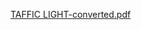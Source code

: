 [TAFFIC LIGHT-converted.pdf](https://github.com/VIGNESH8629/M2_TRAFFIC_LIGHT/files/8537116/TAFFIC.LIGHT-converted.pdf)
